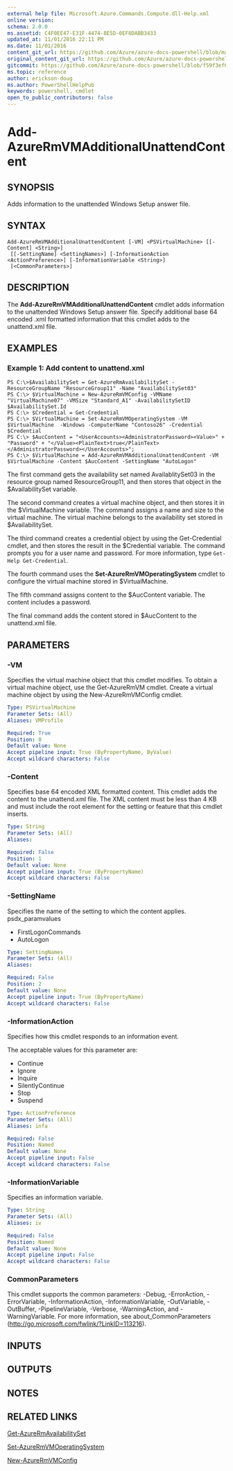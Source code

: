 ```yaml
---
external help file: Microsoft.Azure.Commands.Compute.dll-Help.xml
online version:
schema: 2.0.0
ms.assetid: C4F0EE47-E31F-4474-8E5D-0EF8DABB3433
updated_at: 11/01/2016 22:11 PM
ms.date: 11/01/2016
content_git_url: https://github.com/Azure/azure-docs-powershell/blob/master/azureps-cmdlets-docs/ResourceManager/AzureRM.Compute/v1.3.4/Add-AzureRmVMAdditionalUnattendContent.md
original_content_git_url: https://github.com/Azure/azure-docs-powershell/blob/master/azureps-cmdlets-docs/ResourceManager/AzureRM.Compute/v1.3.4/Add-AzureRmVMAdditionalUnattendContent.md
gitcommit: https://github.com/Azure/azure-docs-powershell/blob/f59f3ef60bc592383812213e69fd77ba950759ed
ms.topic: reference
author: erickson-doug
ms.author: PowerShellHelpPub
keywords: powershell, cmdlet
open_to_public_contributors: false
---
```


# Add-AzureRmVMAdditionalUnattendContent

## SYNOPSIS
Adds information to the unattended Windows Setup answer file.

## SYNTAX

```
Add-AzureRmVMAdditionalUnattendContent [-VM] <PSVirtualMachine> [[-Content] <String>]
 [[-SettingName] <SettingNames>] [-InformationAction <ActionPreference>] [-InformationVariable <String>]
 [<CommonParameters>]
```

## DESCRIPTION
The **Add-AzureRmVMAdditionalUnattendContent** cmdlet adds information to the unattended Windows Setup answer file.
Specify additional base 64 encoded .xml formatted information that this cmdlet adds to the unattend.xml file.

## EXAMPLES

### Example 1: Add content to unattend.xml
```
PS C:\>$AvailabilitySet = Get-AzureRmAvailabilitySet -ResourceGroupName "ResourceGroup11" -Name "AvailabilitySet03"
PS C:\> $VirtualMachine = New-AzureRmVMConfig -VMName "VirtualMachine07" -VMSize "Standard_A1" -AvailabilitySetID $AvailabilitySet.Id 
PS C:\> $Credential = Get-Credential
PS C:\> $VirtualMachine = Set-AzureRmVMOperatingSystem -VM $VirtualMachine  -Windows -ComputerName "Contoso26" -Credential $Credential
PS C:\> $AucContent = "<UserAccounts><AdministratorPassword><Value>" + "Password" + "</Value><PlainText>true</PlainText></AdministratorPassword></UserAccounts>";
PS C:\> $VirtualMachine = Add-AzureRmVMAdditionalUnattendContent -VM $VirtualMachine -Content $AucContent -SettingName "AutoLogon"
```

The first command gets the availability set named AvailablitySet03 in the resource group named ResourceGroup11, and then stores that object in the $AvailabilitySet variable.

The second command creates a virtual machine object, and then stores it in the $VirtualMachine variable.
The command assigns a name and size to the virtual machine.
The virtual machine belongs to the availability set stored in $AvailabilitySet.

The third command creates a credential object by using the Get-Credential cmdlet, and then stores the result in the $Credential variable.
The command prompts you for a user name and password.
For more information, type `Get-Help Get-Credential`.

The fourth command uses the **Set-AzureRmVMOperatingSystem** cmdlet to configure the virtual machine stored in $VirtualMachine.

The fifth command assigns content to the $AucContent variable.
The content includes a password.

The final command adds the content stored in $AucContent to the unattend.xml file.

## PARAMETERS

### -VM
Specifies the virtual machine object that this cmdlet modifies.
To obtain a virtual machine object, use the Get-AzureRmVM cmdlet.
Create a virtual machine object by using the New-AzureRmVMConfig cmdlet.

```yaml
Type: PSVirtualMachine
Parameter Sets: (All)
Aliases: VMProfile

Required: True
Position: 0
Default value: None
Accept pipeline input: True (ByPropertyName, ByValue)
Accept wildcard characters: False
```

### -Content
Specifies base 64 encoded XML formatted content.
This cmdlet adds the content to the unattend.xml file.
The XML content must be less than 4 KB and must include the root element for the setting or feature that this cmdlet inserts.

```yaml
Type: String
Parameter Sets: (All)
Aliases: 

Required: False
Position: 1
Default value: None
Accept pipeline input: True (ByPropertyName)
Accept wildcard characters: False
```

### -SettingName
Specifies the name of the setting to which the content applies.
psdx_paramvalues

- FirstLogonCommands
- AutoLogon

```yaml
Type: SettingNames
Parameter Sets: (All)
Aliases: 

Required: False
Position: 2
Default value: None
Accept pipeline input: True (ByPropertyName)
Accept wildcard characters: False
```

### -InformationAction
Specifies how this cmdlet responds to an information event.

The acceptable values for this parameter are:

- Continue
- Ignore
- Inquire
- SilentlyContinue
- Stop
- Suspend

```yaml
Type: ActionPreference
Parameter Sets: (All)
Aliases: infa

Required: False
Position: Named
Default value: None
Accept pipeline input: False
Accept wildcard characters: False
```

### -InformationVariable
Specifies an information variable.

```yaml
Type: String
Parameter Sets: (All)
Aliases: iv

Required: False
Position: Named
Default value: None
Accept pipeline input: False
Accept wildcard characters: False
```

### CommonParameters
This cmdlet supports the common parameters: -Debug, -ErrorAction, -ErrorVariable, -InformationAction, -InformationVariable, -OutVariable, -OutBuffer, -PipelineVariable, -Verbose, -WarningAction, and -WarningVariable. For more information, see about_CommonParameters (http://go.microsoft.com/fwlink/?LinkID=113216).

## INPUTS

## OUTPUTS

## NOTES

## RELATED LINKS

[Get-AzureRmAvailabilitySet](./Get-AzureRmAvailabilitySet.md)

[Set-AzureRmVMOperatingSystem](./Set-AzureRmVMOperatingSystem.md)

[New-AzureRmVMConfig](./New-AzureRmVMConfig.md)


